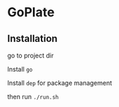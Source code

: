 # GoPlate
## Installation
go to project dir

Install `go`

Install `dep` for package management

then run `./run.sh`
